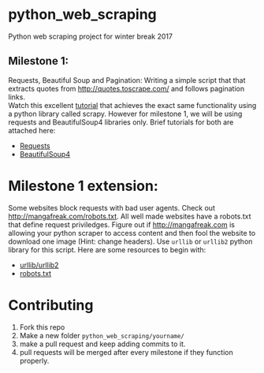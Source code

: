 # python_web_scraping
Python web scraping project for winter break 2017

## Milestone 1:
Requests, Beautiful Soup and Pagination: Writing a simple script that that extracts quotes from http://quotes.toscrape.com/ and follows pagination links.  
Watch this excellent [tutorial](https://www.youtube.com/watch?v=vkA1cWN4DEc&list=PLZyvi_9gamL-EE3zQJbU5N3nzJcfNeFHU&index=1) that achieves the exact same functionality using a python library called scrapy. However for milestone 1, we will be using requests and BeautifulSoup4 libraries only. Brief tutorials for both are attached here:
* [Requests](https://www.youtube.com/watch?v=vkA1cWN4DEc&list=PLZyvi_9gamL-EE3zQJbU5N3nzJcfNeFHU&index=1)  
* [BeautifulSoup4](http://www.pythonforbeginners.com/python-on-the-web/beautifulsoup-4-python/) 

# Milestone 1 extension:
Some websites block requests with bad user agents. Check out http://mangafreak.com/robots.txt. All well made websites have a robots.txt that define request priviledges. Figure out if http://mangafreak.com is allowing your python scraper to access content and then fool the website to download one image (Hint: change headers). Use `urllib` or `urllib2` python library for this script. Here are some resources to begin with:  
* [urllib/urllib2](http://www.pythonforbeginners.com/python-on-the-web/how-to-use-urllib2-in-python/)  
* [robots.txt](https://varvy.com/robottxt.html)

# Contributing
1. Fork this repo  
2. Make a new folder `python_web_scraping/yourname/` 
3. make a pull request and keep adding commits to it.  
4. pull requests will be merged after every milestone if they function properly.  
